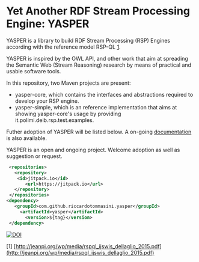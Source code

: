 # Yet Another RDF Stream Processing Engine: YASPER

YASPER is a library to build RDF Stream Processing (RSP) Engines according with the reference model RSP-QL [1](http://jeanpi.org/wp/media/rspql_ijswis_dellaglio_2015.pdf). 

YASPER is inspired by the OWL API, and other work that aim at spreading the Semantic Web (Stream Reasoning) research by means of practical and usable software tools.

In this repository, two Maven projects are present:

- yasper-core, which contains the interfaces and abstractions required to develop your RSP engine.
- yasper-simple, which is an reference implementation that aims at showing yasper-core's usage by providing it.polimi.deib.rsp.test.examples.

Futher adoption of YASPER will be listed below. A on-going [documentation](https://github.com/riccardotommasini/yasper/wiki) is also available. 

YASPER is an open and ongoing project. Welcome adoption as well as suggestion or request.

```xml
 <repositories>
   <repository>
    <id>jitpack.io</id>
       <url>https://jitpack.io</url>
   </repository>
 </repositories>
<dependency>
   <groupId>com.github.riccardotommasini.yasper</groupId>
     <artifactId>yasper</artifactId>
       <version>${tag}</version>
 </dependency>
```

[![DOI](https://zenodo.org/badge/64671163.svg)](https://zenodo.org/badge/latestdoi/64671163)


[1] [http://jeanpi.org/wp/media/rspql_ijswis_dellaglio_2015.pdf](http://jeanpi.org/wp/media/rspql_ijswis_dellaglio_2015.pdf)
